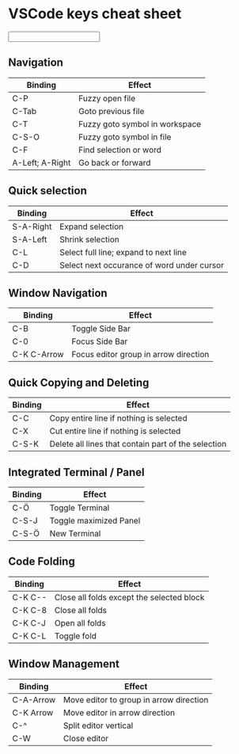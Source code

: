 # VSCode keys cheat sheet
<input id="searchbar" type="text" oninput="search()">
<div class="container">

<section class="important">

# Navigation
| Binding           | Effect           |
--------------------|-------------------
| C-P               | Fuzzy open file |
| C-Tab             | Goto previous file |
| C-T               | Fuzzy goto symbol in workspace |
| C-S-O             | Fuzzy goto symbol in file |
| C-F               | Find selection or word |
| A-Left; A-Right   | Go back or forward |

</section>


<section class="important">

# Quick selection
| Binding   | Effect           |
------------|-------------------
| S-A-Right | Expand selection |
| S-A-Left  | Shrink selection |
| C-L       | Select full line; expand to next line |
| C-D       | Select next occurance of word under cursor |

</section>
<section class="important">

# Window Navigation
| Binding       | Effect           |
----------------|-------------------
| C-B           | Toggle Side Bar |
| C-0           | Focus Side Bar |
| C-K C-Arrow   | Focus editor group in arrow direction |

</section>

<section class="medium">

# Quick Copying and Deleting
| Binding   | Effect           |
------------|-------------------
| C-C       | Copy entire line if nothing is selected |
| C-X       | Cut entire line if nothing is selected  |
| C-S-K     | Delete all lines that contain part of the selection |

</section>

<section class="medium">

# Integrated Terminal / Panel
| Binding   | Effect           |
------------|-------------------
| C-Ö       | Toggle Terminal |
| <span class="custom">C-S-J</span>     | <span class="custom">Toggle maximized Panel</span> |
| C-S-Ö     | New Terminal |

</section>


<section class="low">

# Code Folding
| Binding   | Effect           |
------------|-------------------
| C-K C--   | Close all folds except the selected block |
| C-K C-8   | Close all folds |
| C-K C-J   | Open all folds |
| C-K C-L   | Toggle fold |

</section>


<section class="low">

# Window Management
| Binding   | Effect           |
------------|-------------------
| C-A-Arrow | Move editor to group in arrow direction |
| C-K Arrow | Move editor in arrow direction |
| C-^       | Split editor vertical |
| C-W       | Close editor |

</section>

</div>

<script>
    function search(e) {
        const term = document.getElementById("searchbar").value.toLowerCase();
        Array.from(document.getElementsByTagName("section")).forEach(section => {
            if(section.innerText.toLowerCase().includes(term)) {
                section.style.display = "block";
            } else {
                section.style.display = "none";
            }
        });
    }
</script>